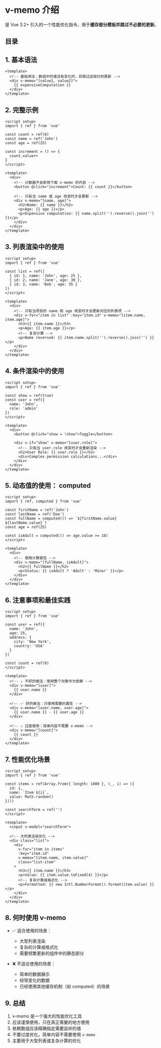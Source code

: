 
# v-memo 介绍


是 Vue 3.2+ 引入的一个性能优化指令，用于**缓存部分模板并跳过不必要的更新**。


## 目录
<!-- toc -->
 ## 1. **基本语法** 

```vue
<template>
  <!-- 基础用法：数组中的值没有变化时，将跳过这部分的更新 -->
  <div v-memo="[value1, value2]">
    {{ expensiveComputation }}
  </div>
</template>
```

## 2. **完整示例**

```vue
<script setup>
import { ref } from 'vue'

const count = ref(0)
const name = ref('John')
const age = ref(25)

const increment = () => {
  count.value++
}
</script>

<template>
  <div>
    <!-- 计数器不会影响下面 v-memo 的内容 -->
    <button @click="increment">Count: {{ count }}</button>

    <!-- 只有当 name 或 age 改变时才会更新 -->
    <div v-memo="[name, age]">
      <h2>Name: {{ name }}</h2>
      <p>Age: {{ age }}</p>
      <p>Expensive computation: {{ name.split('').reverse().join('') }}</p>
    </div>
  </div>
</template>
```

## 3. **列表渲染中的使用**

```vue hl:13
<script setup>
import { ref } from 'vue'

const list = ref([
  { id: 1, name: 'John', age: 25 },
  { id: 2, name: 'Jane', age: 30 },
  { id: 3, name: 'Bob', age: 35 }
])
</script>

<template>
  <div>
    <!-- 只有当项目的 name 和 age 改变时才会更新对应的列表项 -->
    <div v-for="item in list" :key="item.id" v-memo="[item.name, item.age]">
      <h3>{{ item.name }}</h3>
      <p>Age: {{ item.age }}</p>
      <!-- 复杂计算 -->
      <p>Name reversed: {{ item.name.split('').reverse().join('') }}</p>
    </div>
  </div>
</template>
```

## 4. **条件渲染中的使用**

```vue
<script setup>
import { ref } from 'vue'

const show = ref(true)
const user = ref({
  name: 'John',
  role: 'admin'
})
</script>

<template>
  <div>
    <button @click="show = !show">Toggle</button>

    <div v-if="show" v-memo="[user.role]">
      <!-- 只有当 user.role 改变时才会重新渲染 -->
      <h2>User Role: {{ user.role }}</h2>
      <div>Complex permission calculations...</div>
    </div>
  </div>
</template>
```

## 5. **动态值的使用**： computed

```vue
<script setup>
import { ref, computed } from 'vue'

const firstName = ref('John')
const lastName = ref('Doe')
const fullName = computed(() => `${firstName.value} ${lastName.value}`)
const age = ref(25)

const isAdult = computed(() => age.value >= 18)
</script>

<template>
  <div>
    <!-- 使用计算属性 -->
    <div v-memo="[fullName, isAdult]">
      <h2>{{ fullName }}</h2>
      <p>Status: {{ isAdult ? 'Adult' : 'Minor' }}</p>
    </div>
  </div>
</template>
```

## 6. **注意事项和最佳实践**

```vue
<script setup>
import { ref } from 'vue'

const user = ref({
  name: 'John',
  age: 25,
  address: {
    city: 'New York',
    country: 'USA'
  }
})

const count = ref(0)
</script>

<template>
  <!-- ⚠️ 不好的做法：使用整个对象作为依赖 -->
  <div v-memo="[user]">
    {{ user.name }}
  </div>

  <!-- ✅ 好的做法：只使用需要的属性 -->
  <div v-memo="[user.name, user.age]">
    {{ user.name }} - {{ user.age }}
  </div>

  <!-- ⚠️ 过度使用：简单内容不需要 v-memo -->
  <div v-memo="[count]">
    {{ count }}
  </div>
</template>
```

## 7. **性能优化场景**

```vue
<script setup>
import { ref } from 'vue'

const items = ref(Array.from({ length: 1000 }, (_, i) => ({
  id: i,
  name: `Item ${i}`,
  value: Math.random()
})))

const searchTerm = ref('')
</script>

<template>
  <input v-model="searchTerm">
  
  <!-- 大列表渲染优化 -->
  <div class="list">
    <div
      v-for="item in items"
      :key="item.id"
      v-memo="[item.name, item.value]"
      class="list-item"
    >
      <h3>{{ item.name }}</h3>
      <p>Value: {{ item.value.toFixed(4) }}</p>
      <!-- 复杂计算或格式化 -->
      <p>Formatted: {{ new Intl.NumberFormat().format(item.value) }}</p>
    </div>
  </div>
</template>
```

## 8. **何时使用 v-memo**

- ✅ 适合使用的场景：
  - 大型列表渲染
  - 复杂的计算或格式化
  - 需要频繁更新的组件中的静态部分

- ❌ 不适合使用的场景：
  - 简单的数据展示
  - 经常变化的数据
  - 已经使用其他缓存机制（如 computed）的场景

## 9. 总结

1. v-memo 是一个强大的性能优化工具
2. 应该谨慎使用，只在真正需要的地方使用
3. 依赖数组应该精确指定需要监听的值
4. 不要过度优化，简单内容不需要使用 `v-memo`
5. 主要用于大型列表或复杂计算的优化
